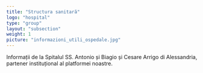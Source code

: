 ```yaml
---
title: "Structura sanitară"
logo: "hospital"
type: "group"
layout: "subsection"
weight: 1
picture: "informazioni_utili_ospedale.jpg"
---
```


Informații de la Spitalul SS. Antonio și Biagio și Cesare Arrigo di Alessandria, partener instituțional al platformei noastre.